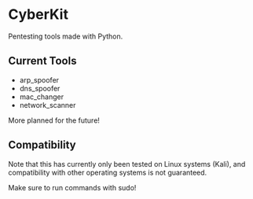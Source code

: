 # CyberKit

Pentesting tools made with Python.

## Current Tools

- arp_spoofer
- dns_spoofer
- mac_changer
- network_scanner

More planned for the future!

## Compatibility

Note that this has currently only been tested on Linux systems (Kali), and compatibility with other operating systems is not guaranteed.

Make sure to run commands with sudo!